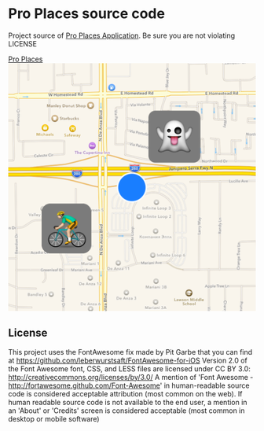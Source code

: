 Pro Places source code
======================

Project source of [Pro Places Application](https://itunes.apple.com/us/app/pro-places/id948166579). Be sure you are not violating LICENSE

[Pro Places ![Pro Places](https://raw.githubusercontent.com/famer/Pro-Places/public/Artwork/Icons/Icon_1024_3.png)](https://itunes.apple.com/us/app/pro-places/id948166579)

License
-------------------

This project uses the FontAwesome fix made by Pit Garbe that you can find at https://github.com/leberwurstsaft/FontAwesome-for-iOS Version 2.0 of the Font Awesome font, CSS, and LESS files are licensed under CC BY 3.0: http://creativecommons.org/licenses/by/3.0/ A mention of 'Font Awesome - http://fortawesome.github.com/Font-Awesome' in human-readable source code is considered acceptable attribution (most common on the web). If human readable source code is not available to the end user, a mention in an 'About' or 'Credits' screen is considered acceptable (most common in desktop or mobile software)


